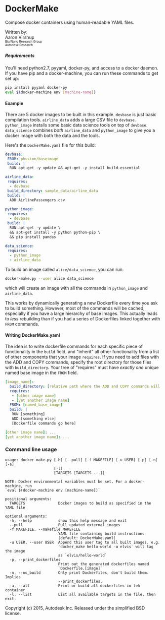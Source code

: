 # DockerMake
Compose docker containers using human-readable YAML files.

Written by:<br>
Aaron Virshup<br>
<sup><sub>Bio/Nano Research Group<br>
Autodesk Research</sub></sup>

##### Requirements
You'll need python2.7, pyyaml, docker-py, and access to a docker daemon. If you have pip and a docker-machine, you can run these commands to get set up:
```bash
pip install pyyaml docker-py
eval $(docker-machine env [machine-name])
```

#### Example
There are 5 docker images to be built in this example. `devbase` is just basic compilation tools. `airline_data` adds a large CSV file to `devbase`. `python_image` installs some basic data science tools on top of `devbase`. `data_science` combines *both* `airline_data` and `python_image` to give you a docker image with both the data and the tools.

Here's the `DockerMake.yaml` file for this build:
```yaml
devbase:
 FROM: phusion/baseimage
 build: |
  RUN apt-get -y update && apt-get -y install build-essential

airline_data:
 requires:
  - devbase
 build_directory: sample_data/airline_data
 build: |
  ADD AirlinePassengers.csv
  
python_image:
 requires:
  - devbase
 build: |
  RUN apt-get -y update \
  && apt-get install -y python python-pip \
  && pip install pandas
  
data_science:
 requires:
  - python_image
  - airline_data
```

To build an image called `alice/data_science`, you can run:
```bash
docker-make.py --user alice data_science
```
which will create an image with all the commands in `python_image` and `airline_data`.

This works by dynamically generating a new Dockerfile every time you ask to build something. However, most of the commands will be cached, especially if you have a large hierarchy of base images. This actually leads to _less_ rebuilding than if you had a series of Dockerfiles linked together with `FROM` commands.

#### Writing DockerMake.yaml
The idea is to write dockerfile commands for each specific piece of functionality in the `build` field, and "inherit" all other functionality from a list of other components that your image `requires`. If you need to add files with the ADD and COPY commands,  specify the root directory for those files with `build_directory`. Your tree of "requires" must have _exactly one_ unique named base image in the `FROM` field.
```yaml
[image_name]:
  build_directory: [relative path where the ADD and COPY commands will look for files]
  requires:
   - [other image name]
   - [yet another image name]
  FROM: [named_base_image]
  build: |
   RUN [something]
   ADD [something else]
   [Dockerfile commands go here]

[other image name]: ...
[yet another image name]: ...
```


### Command line usage 
```
usage: docker-make.py [-h] [--pull] [-f MAKEFILE] [-u USER] [-p] [-n] [-a]
                      [-l]
                      [TARGETS [TARGETS ...]]

NOTE: Docker environmental variables must be set. For a docker-machine, run
`eval $(docker-machine env [machine-name])`

positional arguments:
  TARGETS               Docker images to build as specified in the YAML file

optional arguments:
  -h, --help            show this help message and exit
  --pull                Pull updated external images
  -f MAKEFILE, --makefile MAKEFILE
                        YAML file containing build instructions
                        (default: DockerMake.yaml)
  -u USER, --user USER  Append this user tag to all built images, e.g.
                        `docker_make hello-world -u elvis` will tag the image
                        as `elvis/hello-world`
  -p, --print_dockerfiles
                        Print out the generated dockerfiles named
                        `Dockerfile.[image]`
  -n, --no_build        Only print Dockerfiles, don't build them. Implies
                        --print_dockerfiles.
  -a, --all             Print or build all dockerfiles in teh container
  -l, --list            List all available targets in the file, then exit.
```



Copyright (c) 2015, Autodesk Inc. Released under the simplified BSD license.
